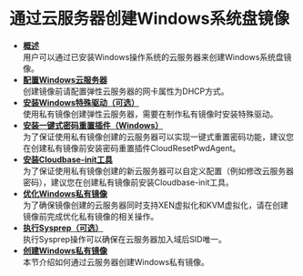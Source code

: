 # 通过云服务器创建Windows系统盘镜像<a name="ZH-CN_TOPIC_0030713150"></a>

-   **[概述](概述-通过云服务器创建Windows系统盘镜像.md)**  
用户可以通过已安装Windows操作系统的云服务器来创建Windows系统盘镜像。
-   **[配置Windows云服务器](配置Windows云服务器.md)**  
创建镜像前请配置弹性云服务器的网卡属性为DHCP方式。
-   **[安装Windows特殊驱动（可选）](安装Windows特殊驱动（可选）.md)**  
使用私有镜像创建弹性云服务器，需要在制作私有镜像时安装特殊驱动。
-   **[安装一键式密码重置插件（Windows）](安装一键式密码重置插件（Windows）.md)**  
为了保证使用私有镜像创建的云服务器可以实现一键式重置密码功能，建议您在创建私有镜像前安装密码重置插件CloudResetPwdAgent。
-   **[安装Cloudbase-init工具](安装Cloudbase-init工具.md)**  
为了保证使用私有镜像创建的新云服务器可以自定义配置（例如修改云服务器密码），建议您在创建私有镜像前安装Cloudbase-init工具。
-   **[优化Windows私有镜像](优化Windows私有镜像.md)**  
为了确保镜像创建的云服务器同时支持XEN虚拟化和KVM虚拟化，请在创建镜像前完成优化私有镜像的相关操作。
-   **[执行Sysprep（可选）](执行Sysprep（可选）.md)**  
执行Sysprep操作可以确保在云服务器加入域后SID唯一。
-   **[创建Windows私有镜像](创建Windows私有镜像.md)**  
本节介绍如何通过云服务器创建Windows私有镜像。

